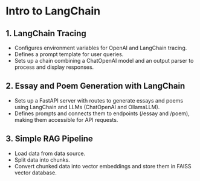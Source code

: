 # Intro to LangChain

## 1. LangChain Tracing
  * Configures environment variables for OpenAI and LangChain tracing.
  * Defines a prompt template for user queries.
  * Sets up a chain combining a ChatOpenAI model and an output parser to process and display responses.

## 2. Essay and Poem Generation with LangChain
  * Sets up a FastAPI server with routes to generate essays and poems using LangChain and LLMs (ChatOpenAI and OllamaLLM).
  * Defines prompts and connects them to endpoints (/essay and /poem), making them accessible for API requests.

## 3. Simple RAG Pipeline
  * Load data from data source.
  * Split data into chunks.
  * Convert chunked data into vector embeddings and store them in FAISS vector database.